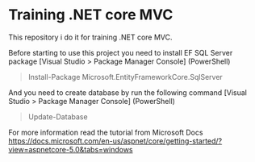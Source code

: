 # Training .NET core MVC

This repository i do it for training .NET core MVC.

Before starting to use this project you need to install EF SQL Server package 
[Visual Studio > Package Manager Console]
(PowerShell)
> Install-Package Microsoft.EntityFrameworkCore.SqlServer

And you need to create database by run the following command 
[Visual Studio > Package Manager Console]
(PowerShell)
> Update-Database

For more information read the tutorial from Microsoft Docs
https://docs.microsoft.com/en-us/aspnet/core/getting-started/?view=aspnetcore-5.0&tabs=windows
